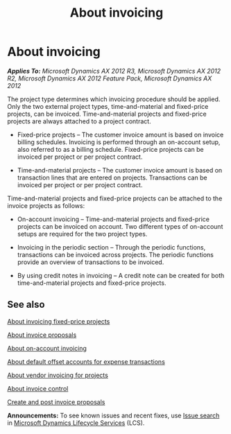 ﻿---
title: About invoicing
TOCTitle: About invoicing
ms:assetid: 570c0ba9-d379-4b7d-9c8a-9da32f5fd967
ms:mtpsurl: https://technet.microsoft.com/en-us/library/Hh208968(v=AX.60)
ms:contentKeyID: 36057327
ms.date: 04/18/2014
mtps_version: v=AX.60
---

# About invoicing 


_**Applies To:** Microsoft Dynamics AX 2012 R3, Microsoft Dynamics AX 2012 R2, Microsoft Dynamics AX 2012 Feature Pack, Microsoft Dynamics AX 2012_

The project type determines which invoicing procedure should be applied. Only the two external project types, time-and-material and fixed-price projects, can be invoiced. Time-and-material projects and fixed-price projects are always attached to a project contract.

  - Fixed-price projects – The customer invoice amount is based on invoice billing schedules. Invoicing is performed through an on-account setup, also referred to as a billing schedule. Fixed-price projects can be invoiced per project or per project contract.

  - Time-and-material projects – The customer invoice amount is based on transaction lines that are entered on projects. Transactions can be invoiced per project or per project contract.

Time-and-material projects and fixed-price projects can be attached to the invoice projects as follows:

  - On-account invoicing – Time-and-material projects and fixed-price projects can be invoiced on account. Two different types of on-account setups are required for the two project types.

  - Invoicing in the periodic section – Through the periodic functions, transactions can be invoiced across projects. The periodic functions provide an overview of transactions to be invoiced.

  - By using credit notes in invoicing – A credit note can be created for both time-and-material projects and fixed-price projects.

## See also

[About invoicing fixed-price projects](about-invoicing-fixed-price-projects.md)

[About invoice proposals](about-invoice-proposals.md)

[About on-account invoicing](about-on-account-invoicing.md)

[About default offset accounts for expense transactions](about-default-offset-accounts-for-expense-transactions.md)

[About vendor invoicing for projects](about-vendor-invoicing-for-projects.md)

[About invoice control](about-invoice-control.md)

[Create and post invoice proposals](create-and-post-invoice-proposals.md)

  
**Announcements:** To see known issues and recent fixes, use [Issue search](http://go.microsoft.com/fwlink/?linkid=389258) in [Microsoft Dynamics Lifecycle Services](http://go.microsoft.com/fwlink/?linkid=306505) (LCS).

